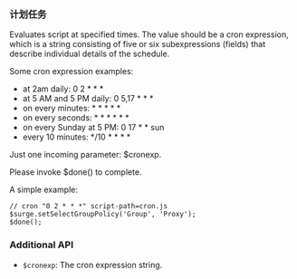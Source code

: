 ### 计划任务

Evaluates script at specified times. The value should be a cron expression, which is a string consisting of five or six subexpressions (fields) that describe individual details of the schedule. 

Some cron expression examples:
* at 2am daily: 0 2 * * * 
* at 5 AM and 5 PM daily: 0 5,17 * * *
* on every minutes: * * * * *
* on every seconds: * * * * * *
* on every Sunday at 5 PM: 0 17 * * sun
* every 10 minutes: \*/10 * * * *

Just one incoming parameter: $cronexp.

Please invoke $done() to complete.

A simple example:

```
// cron "0 2 * * *" script-path=cron.js
$surge.setSelectGroupPolicy('Group', 'Proxy');
$done();
```

### Additional API

- `$cronexp`: The cron expression string.

